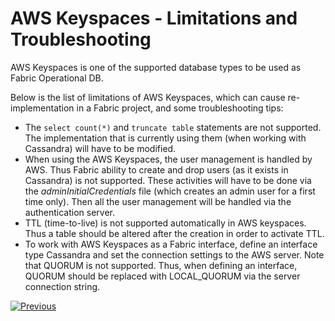# AWS Keyspaces - Limitations and Troubleshooting 

AWS Keyspaces is one of the supported database types to be used as Fabric Operational DB. 

Below is the list of limitations of AWS Keyspaces, which can cause re-implementation in a  Fabric project, and some troubleshooting tips:

* The ```select count(*)``` and ```truncate table``` statements are not supported. The implementation that is currently using them (when working with Cassandra) will have to be modified.
* When using the AWS Keyspaces, the user management is handled by AWS. Thus Fabric ability to create and drop users (as it exists in Cassandra) is not supported. These activities will have to be done via the *adminInitialCredentials* file (which creates an admin user for a first time only). Then all the user management will be handled via the authentication server.
* TTL (time-to-live) is not supported automatically in AWS keyspaces. Thus a table should be altered after the creation in order to activate TTL. 
* To work with AWS Keyspaces as a Fabric interface, define an interface type Cassandra and set the connection settings to the AWS server. Note that QUORUM is not supported. Thus, when defining an interface, QUORUM should be replaced with LOCAL_QUORUM via the server connection string.





[![Previous](/articles/images/Previous.png)](08_kafka_basic_commands.md)